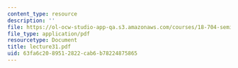 ```yaml
---
content_type: resource
description: ''
file: https://ol-ocw-studio-app-qa.s3.amazonaws.com/courses/18-704-seminar-in-algebra-and-number-theory-rational-points-on-elliptic-curves-fall-2004/63fa6c2089512822cab6b78224875865_lecture31.pdf
file_type: application/pdf
resourcetype: Document
title: lecture31.pdf
uid: 63fa6c20-8951-2822-cab6-b78224875865
---
```

